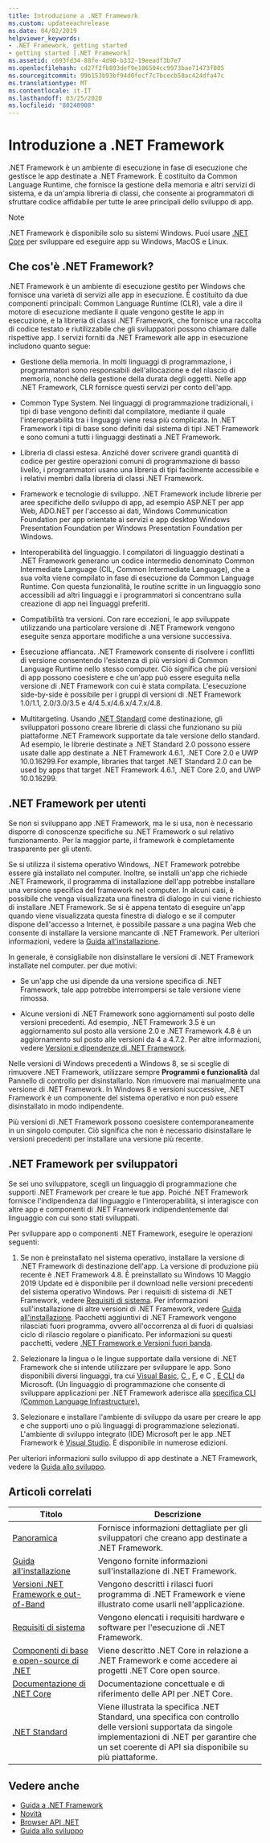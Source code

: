 ```yaml
---
title: Introduzione a .NET Framework
ms.custom: updateeachrelease
ms.date: 04/02/2019
helpviewer_keywords:
- .NET Framework, getting started
- getting started [.NET Framework]
ms.assetid: c693fd34-88fe-4d90-b332-19eeadf3b7e7
ms.openlocfilehash: cd27f2fb893def9e186504cc9973bae71473f005
ms.sourcegitcommit: 99b153b93bf94d0fecf7c7bcecb58ac424dfa47c
ms.translationtype: MT
ms.contentlocale: it-IT
ms.lasthandoff: 03/25/2020
ms.locfileid: "80248908"
---
```

# <a name="get-started-with-net-framework"></a>Introduzione a .NET Framework

.NET Framework è un ambiente di esecuzione in fase di esecuzione che gestisce le app destinate a .NET Framework. È costituito da Common Language Runtime, che fornisce la gestione della memoria e altri servizi di sistema, e da un'ampia libreria di classi, che consente ai programmatori di sfruttare codice affidabile per tutte le aree principali dello sviluppo di app.

> [!NOTE]
> .NET Framework è disponibile solo su sistemi Windows. Puoi usare [.NET Core](../../core/index.md) per sviluppare ed eseguire app su Windows, MacOS e Linux.

## <a name="what-is-net-framework"></a>Che cos'è .NET Framework?

.NET Framework è un ambiente di esecuzione gestito per Windows che fornisce una varietà di servizi alle app in esecuzione. È costituito da due componenti principali: Common Language Runtime (CLR), vale a dire il motore di esecuzione mediante il quale vengono gestite le app in esecuzione, e la libreria di classi .NET Framework, che fornisce una raccolta di codice testato e riutilizzabile che gli sviluppatori possono chiamare dalle rispettive app. I servizi forniti da .NET Framework alle app in esecuzione includono quanto segue:

- Gestione della memoria. In molti linguaggi di programmazione, i programmatori sono responsabili dell'allocazione e del rilascio di memoria, nonché della gestione della durata degli oggetti. Nelle app .NET Framework, CLR fornisce questi servizi per conto dell'app.

- Common Type System. Nei linguaggi di programmazione tradizionali, i tipi di base vengono definiti dal compilatore, mediante il quale l'interoperabilità tra i linguaggi viene resa più complicata. In .NET Framework i tipi di base sono definiti dal sistema di tipi .NET Framework e sono comuni a tutti i linguaggi destinati a .NET Framework.

- Libreria di classi estesa. Anziché dover scrivere grandi quantità di codice per gestire operazioni comuni di programmazione di basso livello, i programmatori usano una libreria di tipi facilmente accessibile e i relativi membri dalla libreria di classi .NET Framework.

- Framework e tecnologie di sviluppo. .NET Framework include librerie per aree specifiche dello sviluppo di app, ad esempio ASP.NET per app Web, ADO.NET per l'accesso ai dati, Windows Communication Foundation per app orientate ai servizi e app desktop Windows Presentation Foundation per Windows Presentation Foundation per Windows.

- Interoperabilità del linguaggio. I compilatori di linguaggio destinati a .NET Framework generano un codice intermedio denominato Common Intermediate Language (CIL, Common Intermediate Language), che a sua volta viene compilato in fase di esecuzione da Common Language Runtime. Con questa funzionalità, le routine scritte in un linguaggio sono accessibili ad altri linguaggi e i programmatori si concentrano sulla creazione di app nei linguaggi preferiti.

- Compatibilità tra versioni. Con rare eccezioni, le app sviluppate utilizzando una particolare versione di .NET Framework vengono eseguite senza apportare modifiche a una versione successiva.

- Esecuzione affiancata. .NET Framework consente di risolvere i conflitti di versione consentendo l'esistenza di più versioni di Common Language Runtime nello stesso computer. Ciò significa che più versioni di app possono coesistere e che un'app può essere eseguita nella versione di .NET Framework con cui è stata compilata. L'esecuzione side-by-side è possibile per i gruppi di versioni di .NET Framework 1.0/1.1, 2.0/3.0/3.5 e 4/4.5.x/4.6.x/4.7.x/4.8.

- Multitargeting. Usando [.NET Standard](../../standard/net-standard.md) come destinazione, gli sviluppatori possono creare librerie di classi che funzionano su più piattaforme .NET Framework supportate da tale versione dello standard. Ad esempio, le librerie destinate a .NET Standard 2.0 possono essere usate dalle app destinate a .NET Framework 4.6.1, .NET Core 2.0 e UWP 10.0.16299.For example, libraries that target .NET Standard 2.0 can be used by apps that target .NET Framework 4.6.1, .NET Core 2.0, and UWP 10.0.16299.

<a name="ForUsers"></a>
## <a name="the-net-framework-for-users"></a>.NET Framework per utenti

Se non si sviluppano app .NET Framework, ma le si usa, non è necessario disporre di conoscenze specifiche su .NET Framework o sul relativo funzionamento. Per la maggior parte, il framework è completamente trasparente per gli utenti.

Se si utilizza il sistema operativo Windows, .NET Framework potrebbe essere già installato nel computer. Inoltre, se installi un'app che richiede .NET Framework, il programma di installazione dell'app potrebbe installare una versione specifica del framework nel computer. In alcuni casi, è possibile che venga visualizzata una finestra di dialogo in cui viene richiesto di installare .NET Framework. Se si è appena tentato di eseguire un'app quando viene visualizzata questa finestra di dialogo e se il computer dispone dell'accesso a Internet, è possibile passare a una pagina Web che consente di installare la versione mancante di .NET Framework. Per ulteriori informazioni, vedere la [Guida all'installazione](../install/index.md).

In generale, è consigliabile non disinstallare le versioni di .NET Framework installate nel computer. per due motivi:

- Se un'app che usi dipende da una versione specifica di .NET Framework, tale app potrebbe interrompersi se tale versione viene rimossa.

- Alcune versioni di .NET Framework sono aggiornamenti sul posto delle versioni precedenti. Ad esempio, .NET Framework 3.5 è un aggiornamento sul posto alla versione 2.0 e .NET Framework 4.8 è un aggiornamento sul posto alle versioni da 4 a 4.7.2. Per altre informazioni, vedere [Versioni e dipendenze di .NET Framework](../migration-guide/versions-and-dependencies.md).

Nelle versioni di Windows precedenti a Windows 8, se si sceglie di rimuovere .NET Framework, utilizzare sempre **Programmi e funzionalità** dal Pannello di controllo per disinstallarlo. Non rimuovere mai manualmente una versione di .NET Framework. In Windows 8 e versioni successive, .NET Framework è un componente del sistema operativo e non può essere disinstallato in modo indipendente.

Più versioni di .NET Framework possono coesistere contemporaneamente in un singolo computer. Ciò significa che non è necessario disinstallare le versioni precedenti per installare una versione più recente.

## <a name="net-framework-for-developers"></a>.NET Framework per sviluppatori

Se sei uno sviluppatore, scegli un linguaggio di programmazione che supporti .NET Framework per creare le tue app. Poiché .NET Framework fornisce l'indipendenza dal linguaggio e l'interoperabilità, si interagisce con altre app e componenti di .NET Framework indipendentemente dal linguaggio con cui sono stati sviluppati.

Per sviluppare app o componenti .NET Framework, eseguire le operazioni seguenti:

1. Se non è preinstallato nel sistema operativo, installare la versione di .NET Framework di destinazione dell'app. La versione di produzione più recente è .NET Framework 4.8. È preinstallato su Windows 10 Maggio 2019 Update ed è disponibile per il download nelle versioni precedenti del sistema operativo Windows. Per i requisiti di sistema di .NET Framework, vedere [Requisiti di sistema](system-requirements.md). Per informazioni sull'installazione di altre versioni di .NET Framework, vedere [Guida all'installazione](../install/guide-for-developers.md). Pacchetti aggiuntivi di .NET Framework vengono rilasciati fuori programma, ovvero all'occorrenza al di fuori di qualsiasi ciclo di rilascio regolare o pianificato. Per informazioni su questi pacchetti, vedere [.NET Framework e Versioni fuori banda](the-net-framework-and-out-of-band-releases.md).

2. Selezionare la lingua o le lingue supportate dalla versione di .NET Framework che si intende utilizzare per sviluppare le app. Sono disponibili diversi linguaggi, tra cui [Visual Basic](../../visual-basic/index.yml), [C ,](../../csharp/index.yml) [F](../../fsharp/index.yml), e C , [E CLI](/cpp/dotnet/dotnet-programming-with-cpp-cli-visual-cpp) da Microsoft. (Un linguaggio di programmazione che consente di sviluppare applicazioni per .NET Framework aderisce alla [specifica CLI (Common Language Infrastructure).](https://visualstudio.microsoft.com/license-terms/ecma-c-common-language-infrastructure-standards/)

3. Selezionare e installare l'ambiente di sviluppo da usare per creare le app e che supporti uno o più linguaggi di programmazione selezionati. L'ambiente di sviluppo integrato (IDE) Microsoft per le app .NET Framework è [Visual Studio](https://visualstudio.microsoft.com/vs/?utm_medium=microsoft&utm_source=docs.microsoft.com&utm_campaign=inline+link). È disponibile in numerose edizioni.

Per ulteriori informazioni sullo sviluppo di app destinate a .NET Framework, vedere la [Guida allo sviluppo](../development-guide.md).

## <a name="related-articles"></a>Articoli correlati

| Titolo | Descrizione |
| ----- |------------ |
| [Panoramica](overview.md) | Fornisce informazioni dettagliate per gli sviluppatori che creano app destinate a .NET Framework. |
| [Guida all'installazione](../install/index.md) | Vengono fornite informazioni sull'installazione di .NET Framework. |  
| [Versioni .NET Framework e out-of-Band](the-net-framework-and-out-of-band-releases.md) | Vengono descritti i rilasci fuori programma di .NET Framework e viene illustrato come usarli nell'applicazione. |
| [Requisiti di sistema](system-requirements.md) | Vengono elencati i requisiti hardware e software per l'esecuzione di .NET Framework. |
| [Componenti di base e open-source di .NET](net-core-and-open-source.md) | Viene descritto .NET Core in relazione a .NET Framework e come accedere ai progetti .NET Core open source. |
| [Documentazione di .NET Core](../../core/index.md) | Documentazione concettuale e di riferimento delle API per .NET Core. |
| [.NET Standard](../../standard/net-standard.md) | Viene illustrata la specifica .NET Standard, una specifica con controllo delle versioni supportata da singole implementazioni di .NET per garantire che un set coerente di API sia disponibile su più piattaforme.

## <a name="see-also"></a>Vedere anche

- [Guida a .NET Framework](../index.yml)
- [Novità](../whats-new/index.md)
- [Browser API .NET](../../../api/index.md)
- [Guida allo sviluppo](../development-guide.md)
